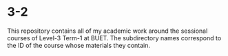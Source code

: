 # 3-2

This repository contains all of my academic work around the sessional courses of Level-3 Term-1 at BUET. The subdirectory names correspond to the ID of the course whose materials they contain.